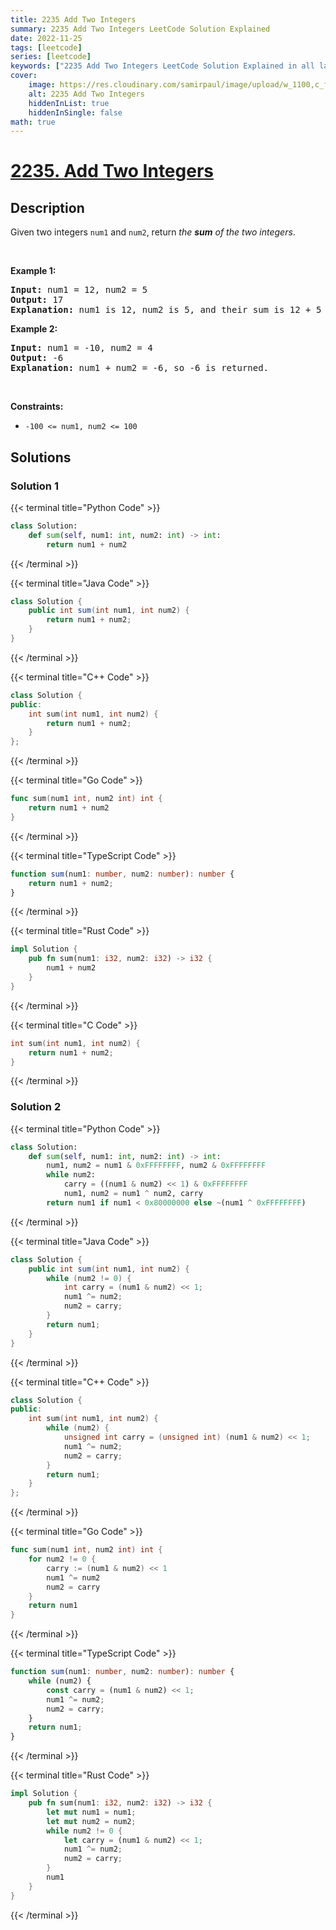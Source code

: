 ```yaml
---
title: 2235 Add Two Integers
summary: 2235 Add Two Integers LeetCode Solution Explained
date: 2022-11-25
tags: [leetcode]
series: [leetcode]
keywords: ["2235 Add Two Integers LeetCode Solution Explained in all languages", "2235 Add Two Integers", "LeetCode", "leetcode solution in Python3 C++ Java Go PHP Ruby Swift TypeScript Rust C# JavaScript C", "GeeksforGeeks", "InterviewBit", "Coding Ninjas", "HackerRank", "HackerEarth", "CodeChef", "TopCoder", "AlgoExpert", "freeCodeCamp", "Codeforces", "GitHub", "AtCoder", "Samir Paul"]
cover:
    image: https://res.cloudinary.com/samirpaul/image/upload/w_1100,c_fit,co_rgb:FFFFFF,l_text:Arial_75_bold:2235 Add Two Integers - Solution Explained/problem-solving.webp
    alt: 2235 Add Two Integers
    hiddenInList: true
    hiddenInSingle: false
math: true
---
```



# [2235. Add Two Integers](https://leetcode.com/problems/add-two-integers)


## Description

Given two integers <code>num1</code> and <code>num2</code>, return <em>the <strong>sum</strong> of the two integers</em>.

<p>&nbsp;</p>
<p><strong class="example">Example 1:</strong></p>

<pre>
<strong>Input:</strong> num1 = 12, num2 = 5
<strong>Output:</strong> 17
<strong>Explanation:</strong> num1 is 12, num2 is 5, and their sum is 12 + 5 = 17, so 17 is returned.
</pre>

<p><strong class="example">Example 2:</strong></p>

<pre>
<strong>Input:</strong> num1 = -10, num2 = 4
<strong>Output:</strong> -6
<strong>Explanation:</strong> num1 + num2 = -6, so -6 is returned.
</pre>

<p>&nbsp;</p>
<p><strong>Constraints:</strong></p>

<ul>
	<li><code>-100 &lt;= num1, num2 &lt;= 100</code></li>
</ul>

## Solutions

### Solution 1

<!-- tabs:start -->

{{< terminal title="Python Code" >}}
```python
class Solution:
    def sum(self, num1: int, num2: int) -> int:
        return num1 + num2
```
{{< /terminal >}}

{{< terminal title="Java Code" >}}
```java
class Solution {
    public int sum(int num1, int num2) {
        return num1 + num2;
    }
}
```
{{< /terminal >}}

{{< terminal title="C++ Code" >}}
```cpp
class Solution {
public:
    int sum(int num1, int num2) {
        return num1 + num2;
    }
};
```
{{< /terminal >}}

{{< terminal title="Go Code" >}}
```go
func sum(num1 int, num2 int) int {
	return num1 + num2
}
```
{{< /terminal >}}

{{< terminal title="TypeScript Code" >}}
```ts
function sum(num1: number, num2: number): number {
    return num1 + num2;
}
```
{{< /terminal >}}

{{< terminal title="Rust Code" >}}
```rust
impl Solution {
    pub fn sum(num1: i32, num2: i32) -> i32 {
        num1 + num2
    }
}
```
{{< /terminal >}}

{{< terminal title="C Code" >}}
```c
int sum(int num1, int num2) {
    return num1 + num2;
}
```
{{< /terminal >}}

<!-- tabs:end -->

### Solution 2

<!-- tabs:start -->

{{< terminal title="Python Code" >}}
```python
class Solution:
    def sum(self, num1: int, num2: int) -> int:
        num1, num2 = num1 & 0xFFFFFFFF, num2 & 0xFFFFFFFF
        while num2:
            carry = ((num1 & num2) << 1) & 0xFFFFFFFF
            num1, num2 = num1 ^ num2, carry
        return num1 if num1 < 0x80000000 else ~(num1 ^ 0xFFFFFFFF)
```
{{< /terminal >}}

{{< terminal title="Java Code" >}}
```java
class Solution {
    public int sum(int num1, int num2) {
        while (num2 != 0) {
            int carry = (num1 & num2) << 1;
            num1 ^= num2;
            num2 = carry;
        }
        return num1;
    }
}
```
{{< /terminal >}}

{{< terminal title="C++ Code" >}}
```cpp
class Solution {
public:
    int sum(int num1, int num2) {
        while (num2) {
            unsigned int carry = (unsigned int) (num1 & num2) << 1;
            num1 ^= num2;
            num2 = carry;
        }
        return num1;
    }
};
```
{{< /terminal >}}

{{< terminal title="Go Code" >}}
```go
func sum(num1 int, num2 int) int {
	for num2 != 0 {
		carry := (num1 & num2) << 1
		num1 ^= num2
		num2 = carry
	}
	return num1
}
```
{{< /terminal >}}

{{< terminal title="TypeScript Code" >}}
```ts
function sum(num1: number, num2: number): number {
    while (num2) {
        const carry = (num1 & num2) << 1;
        num1 ^= num2;
        num2 = carry;
    }
    return num1;
}
```
{{< /terminal >}}

{{< terminal title="Rust Code" >}}
```rust
impl Solution {
    pub fn sum(num1: i32, num2: i32) -> i32 {
        let mut num1 = num1;
        let mut num2 = num2;
        while num2 != 0 {
            let carry = (num1 & num2) << 1;
            num1 ^= num2;
            num2 = carry;
        }
        num1
    }
}
```
{{< /terminal >}}

<!-- tabs:end -->

<!-- end -->
